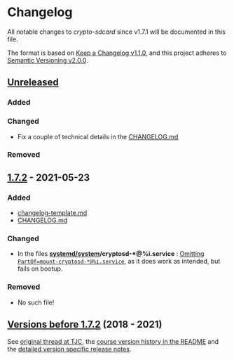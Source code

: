 # Changelog
All notable changes to *crypto-sdcard* since v1.7.1 will be documented in this file.

The format is based on [Keep a Changelog v1.1.0](https://keepachangelog.com/en/1.1.0/),
and this project adheres to [Semantic Versioning v2.0.0](https://semver.org/spec/v2.0.0.html).

## [Unreleased]
### Added
### Changed
- Fix a couple of technical details in the [CHANGELOG.md](https://github.com/Olf0/crypto-sdcard/blob/master/CHANGELOG.md)
### Removed

## [1.7.2] - 2021-05-23
### Added
- [changelog-template.md](https://github.com/Olf0/crypto-sdcard/blob/master/changelog-template.md)
- [CHANGELOG.md](https://github.com/Olf0/crypto-sdcard/blob/master/CHANGELOG.md)
### Changed
- In the files **[systemd/system](https://github.com/Olf0/crypto-sdcard/tree/master/systemd/system)/cryptosd-\*@%i.service** : [Omitting `PartOf=mount-cryptosd-*@%i.service`](https://github.com/Olf0/crypto-sdcard/commit/c36150eb8a6ff99f9ab2376e1a41e82a3047afb9), as it does work as intended, but fails on bootup.
### Removed
- No such file!

## [Versions before 1.7.2] (2018 - 2021)
See [original thread at TJC](https://together.jolla.com/question/179054/how-to-creating-partitions-on-sd-card-optionally-encrypted/?answer=189813#post-id-189813), 
the [course version history in the README](https://github.com/Olf0/crypto-sdcard#version-history) and
the [detailed version specific release notes](https://github.com/Olf0/crypto-sdcard/releases?after=0.4-0).


[Unreleased]: https://github.com/Olf0/crypto-sdcard/compare/1.7.2...HEAD
[1.7.2]: https://github.com/Olf0/crypto-sdcard/compare/1.7.1-1.sfos340regular...1.7.2
[Versions before 1.7.2]: https://github.com/Olf0/crypto-sdcard/releases?after=1.7.2
